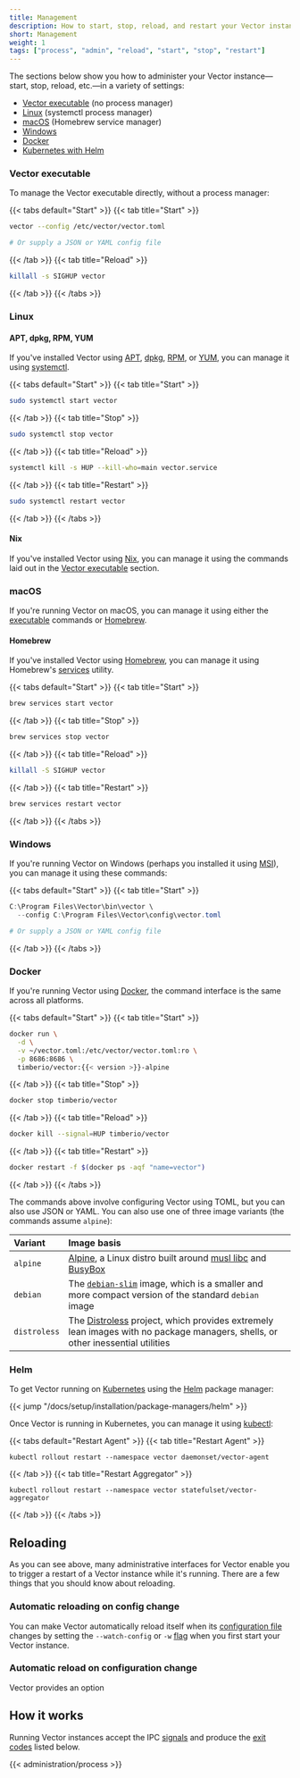 ```yaml
---
title: Management
description: How to start, stop, reload, and restart your Vector instance
short: Management
weight: 1
tags: ["process", "admin", "reload", "start", "stop", "restart"]
---
```


The sections below show you how to administer your Vector instance—start, stop, reload, etc.—in a variety of settings:

* [Vector executable](#vector-executable) (no process manager)
* [Linux](#linux) (systemctl process manager)
* [macOS](#macos) (Homebrew service manager)
* [Windows](#windows)
* [Docker](#docker)
* [Kubernetes with Helm](#helm)

### Vector executable

To manage the Vector executable directly, without a process manager:

{{< tabs default="Start" >}}
{{< tab title="Start" >}}

```bash
vector --config /etc/vector/vector.toml

# Or supply a JSON or YAML config file
```

{{< /tab >}}
{{< tab title="Reload" >}}

```bash
killall -s SIGHUP vector
```

{{< /tab >}}
{{< /tabs >}}

### Linux

#### APT, dpkg, RPM, YUM

If you've installed Vector using [APT], [dpkg], [RPM], or [YUM], you can manage it using [systemctl].

{{< tabs default="Start" >}}
{{< tab title="Start" >}}

```bash
sudo systemctl start vector
```

{{< /tab >}}
{{< tab title="Stop" >}}

```bash
sudo systemctl stop vector
```

{{< /tab >}}
{{< tab title="Reload" >}}

```bash
systemctl kill -s HUP --kill-who=main vector.service
```

{{< /tab >}}
{{< tab title="Restart" >}}

```bash
sudo systemctl restart vector
```

{{< /tab >}}
{{< /tabs >}}

#### Nix

If you've installed Vector using [Nix], you can manage it using the commands laid out in the [Vector
executable](#vector-executable) section.

### macOS

If you're running Vector on macOS, you can manage it using either the [executable](#vector-executable) commands or
[Homebrew](#homebrew).

#### Homebrew

If you've installed Vector using [Homebrew], you can manage it using Homebrew's [services][brew_services] utility.

{{< tabs default="Start" >}}
{{< tab title="Start" >}}

```bash
brew services start vector
```

{{< /tab >}}
{{< tab title="Stop" >}}

```bash
brew services stop vector
```

{{< /tab >}}
{{< tab title="Reload" >}}

```bash
killall -S SIGHUP vector
```

{{< /tab >}}
{{< tab title="Restart" >}}

```bash
brew services restart vector
```

{{< /tab >}}
{{< /tabs >}}

### Windows

If you're running Vector on Windows (perhaps you installed it using [MSI]), you can manage it using these commands:

{{< tabs default="Start" >}}
{{< tab title="Start" >}}

```powershell
C:\Program Files\Vector\bin\vector \
  --config C:\Program Files\Vector\config\vector.toml

# Or supply a JSON or YAML config file
```

{{< /tab >}}
{{< /tabs >}}

### Docker

If you're running Vector using [Docker], the command interface is the same across all platforms.

{{< tabs default="Start" >}}
{{< tab title="Start" >}}

```bash
docker run \
  -d \
  -v ~/vector.toml:/etc/vector/vector.toml:ro \
  -p 8686:8686 \
  timberio/vector:{{< version >}}-alpine
```

{{< /tab >}}
{{< tab title="Stop" >}}

```bash
docker stop timberio/vector
```

{{< /tab >}}
{{< tab title="Reload" >}}

```bash
docker kill --signal=HUP timberio/vector
```

{{< /tab >}}
{{< tab title="Restart" >}}

```bash
docker restart -f $(docker ps -aqf "name=vector")
```

{{< /tab >}}
{{< /tabs >}}

The commands above involve configuring Vector using TOML, but you can also use JSON or YAML. You can also use one of
three image variants (the commands assume `alpine`):

Variant | Image basis
:-------|:-----------
`alpine` | [Alpine](https://hub.docker.com/_/alpine), a Linux distro built around [musl libc](https://www.musl-libc.org) and [BusyBox](https://busybox.net)
`debian` | The [`debian-slim`](https://hub.docker.com/_/debian) image, which is a smaller and more compact version of the standard `debian` image
`distroless` | The [Distroless](https://github.com/GoogleContainerTools/distroless) project, which provides extremely lean images with no package managers, shells, or other inessential utilities

### Helm

To get Vector running on [Kubernetes] using the [Helm] package manager:

{{< jump "/docs/setup/installation/package-managers/helm" >}}

Once Vector is running in Kubernetes, you can manage it using [kubectl]:

{{< tabs default="Restart Agent" >}}
{{< tab title="Restart Agent" >}}

```shell
kubectl rollout restart --namespace vector daemonset/vector-agent
```

{{< /tab >}}
{{< tab title="Restart Aggregator" >}}

```shell
kubectl rollout restart --namespace vector statefulset/vector-aggregator
```

{{< /tab >}}
{{< /tabs >}}

## Reloading

As you can see above, many administrative interfaces for Vector enable you to trigger a restart of a Vector instance while it's running. There are a few things that you should know about reloading.

### Automatic reloading on config change

You can make Vector automatically reload itself when its [configuration file][configuration] changes by setting the `--watch-config` or `-w` [flag][watch_config] when you first start your Vector instance.

### Automatic reload on configuration change

Vector provides an option

## How it works

Running Vector instances accept the IPC [signals](#signals) and produce the [exit codes](#exit-codes) listed below.

{{< administration/process >}}

[apt]: /docs/setup/installation/package-managers/apt
[brew_services]: https://github.com/Homebrew/homebrew-services
[bug]: https://github.com/timberio/vector/issues/new?labels=type%3A+bug
[configuration]: /docs/reference/configuration
[docker]: /docs/setup/installation/platforms/docker
[dpkg]: /docs/setup/installation/package-managers/dpkg
[helm]: https://helm.sh
[homebrew]: /docs/setup/installation/package-managers/homebrew
[kubectl]: https://kubernetes.io/docs/reference/kubectl
[kubernetes]: https://kubernetes.io
[msi]: /docs/setup/installation/package-managers/msi
[nix]: /docs/setup/installation/package-managers/nix
[rpm]: /docs/setup/installation/package-managers/rpm
[sources]: /docs/reference/configuration/sources
[systemctl]: https://man7.org/linux/man-pages//man1/systemctl.1.html
[watch_config]: /docs/reference/cli/#vector-watch-config
[yum]: /docs/setup/installation/package-managers/yum
